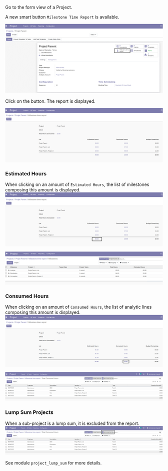 Go to the form view of a Project.

A new smart button `Milestone Time Report` is available.

![milestone time report](../static/description/milestone_time_report.png)

Click on the button. The report is displayed.

![report](../static/description/report.png)

### Estimated Hours

When clicking on an amount of `Estimated Hours`, the list of milestones composing this amount is displayed.
![milestone time click](../static/description/milestone_time_click.png)

![milestone list](../static/description/milestone_list.png)


### Consumed Hours

When clicking on an amount of `Consumed Hours`, the list of analytic lines composing this amount is displayed.
![report consumed hours](../static/description/report_consumed_hours.png)

![Analytic line list](../static/description/analytic_line_list.png)


### Lump Sum Projects

When a sub-project is a lump sum, it is excluded from the report.
![Analytic line list no lump sum](../static/description/analytic_line_list_no_lump_sum.png)

See module `project_lump_sum` for more details.